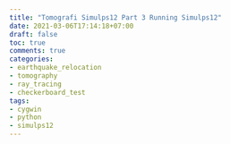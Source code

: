 ```yaml
---
title: "Tomografi Simulps12 Part 3 Running Simulps12"
date: 2021-03-06T17:14:18+07:00
draft: false
toc: true
comments: true
categories:
- earthquake_relocation
- tomography
- ray_tracing
- checkerboard_test
tags:
- cygwin
- python
- simulps12
---
```


